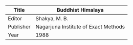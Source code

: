 |Title | Buddhist Himalaya 
| --- | --- 
|Editor | Shakya, M. B.
|Publisher | Nagarjuna Institute of Exact Methods
|Year | 1988